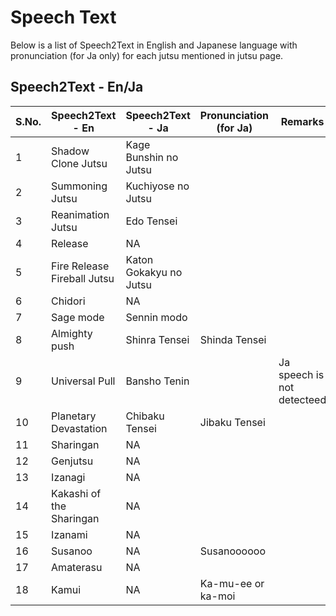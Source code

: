 # Speech Text

Below is a list of Speech2Text in English and Japanese language with pronunciation (for Ja only) for each jutsu mentioned in jutsu page.

## Speech2Text - En/Ja


| S.No. | Speech2Text - En            | Speech2Text - Ja       | Pronunciation (for Ja) | Remarks                    |
| ----- | --------------------------- | ---------------------- | ---------------------- | -------------------------- |
| 1     | Shadow Clone Jutsu          | Kage Bunshin no Jutsu  |                        |                            |
| 2     | Summoning Jutsu             | Kuchiyose no Jutsu     |                        |                            |
| 3     | Reanimation Jutsu           | Edo Tensei             |                        |                            |
| 4     | Release                     | NA                     |                        |                            |
| 5     | Fire Release Fireball Jutsu | Katon Gokakyu no Jutsu |                        |                            |
| 6     | Chidori                     | NA                     |                        |                            |
| 7     | Sage mode                   | Sennin modo            |                        |                            |
| 8     | Almighty push               | Shinra Tensei          | Shinda Tensei          |                            |
| 9     | Universal Pull              | Bansho Tenin           |                        | Ja speech is not detecteed |
| 10    | Planetary Devastation       | Chibaku Tensei         | Jibaku Tensei          |                            |
| 11    | Sharingan                   | NA                     |                        |                            |
| 12    | Genjutsu                    | NA                     |                        |                            |
| 13    | Izanagi                     | NA                     |                        |                            |
| 14    | Kakashi of the Sharingan    | NA                     |                        |                            |
| 15    | Izanami                     | NA                     |                        |                            |
| 16    | Susanoo                     | NA                     | Susanoooooo            |                            |
| 17    | Amaterasu                   | NA                     |                        |                            |
| 18    | Kamui                       | NA                     | Ka-mu-ee or ka-moi     |                            |